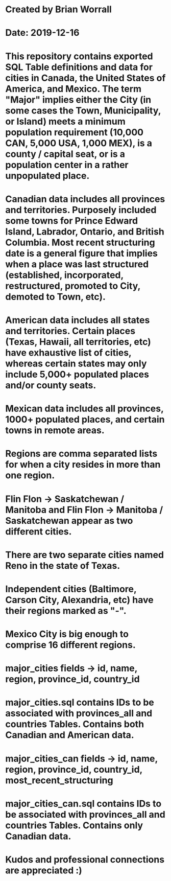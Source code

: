 # Created by Brian Worrall
# Date: 2019-12-16

# This repository contains exported SQL Table definitions and data for cities in Canada, the United States of America, and Mexico. The term "Major" implies either the City (in some cases the Town, Municipality, or Island) meets a minimum population requirement (10,000 CAN, 5,000 USA, 1,000 MEX), is a county / capital seat, or is a population center in a rather unpopulated place.

# Canadian data includes all provinces and territories. Purposely included some towns for Prince Edward Island, Labrador, Ontario, and British Columbia. Most recent structuring date is a general figure that implies when a place was last structured (established, incorporated, restructured, promoted to City, demoted to Town, etc).

# American data includes all states and territories. Certain places (Texas, Hawaii, all territories, etc) have exhaustive list of cities, whereas certain states may only include 5,000+ populated places and/or county seats.

# Mexican data includes all provinces, 1000+ populated places, and certain towns in remote areas.

# Regions are comma separated lists for when a city resides in more than one region.

# Flin Flon -> Saskatchewan / Manitoba and Flin Flon -> Manitoba / Saskatchewan appear as two different cities.

# There are two separate cities named Reno in the state of Texas.

# Independent cities (Baltimore, Carson City, Alexandria, etc) have their regions marked as "-".

# Mexico City is big enough to comprise 16 different regions.

# major_cities fields -> id, name, region, province_id, country_id
# major_cities.sql contains IDs to be associated with provinces_all and countries Tables. Contains both Canadian and American data.

# major_cities_can fields -> id, name, region, province_id, country_id, most_recent_structuring
# major_cities_can.sql contains IDs to be associated with provinces_all and countries Tables. Contains only Canadian data.

# Kudos and professional connections are appreciated :)
